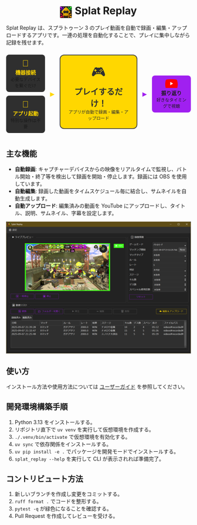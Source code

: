 <div align="center">
  <h1 style="display: flex; align-items: center; justify-content: center;">
    <img src="assets/icon.png" alt="アプリアイコン" width="32" height="32" style="margin-right: 8px; position: relative; top: 4px;" />
    Splat Replay
  </h1>
</div>

Splat Replay は、スプラトゥーン 3 のプレイ動画を自動で録画・編集・アップロードするアプリです。一連の処理を自動化することで、プレイに集中しながら記録を残せます。

<div style="display: grid; grid-template-areas:
  'setup arrow1 play arrow2 result';
  grid-template-columns: 1fr 40px 2fr 40px 1fr;
  align-items: start;
  text-align: center;
  font-family: sans-serif;
  padding-top: 10px;
  padding-bottom: 10px;
">

  <!-- 左：準備 -->
  <div style="grid-area: setup;">
    <div style="margin-bottom: 10px; background-color: #2f2f2f; padding: 10px; border-radius: 8px;">
      <span style="font-size: 24px; color: #FFD700;">🔌</span><br>
  <strong style="color: #FFD700;">機器接続</strong><br>
  <small>必要なデバイスを繋ぐだけ</small>
    </div>
    <div style="background-color: #2f2f2f; padding: 10px; border-radius: 8px;">
      <span style="font-size: 24px; color: #FFD700;">🚀</span><br>
      <strong style="color: #FFD700;">アプリ起動</strong><br>
      <small>特別な操作は不要</small>
    </div>
  </div>

  <!-- 矢印１ -->
  <div style="grid-area: arrow1; display:flex; align-items:center; align-self: center; justify-content:center; font-size:16px; color:#FFD700;">
    ▶
  </div>

  <!-- 中央：プレイ＋自動処理 -->
  <div style="grid-area: play; align-self: center;">
    <!-- プレイするだけ！ -->
    <div style="background-color: #FFD700; color: #303030; padding: 20px; border-radius: 12px; border: 2px solid #444444; margin-bottom: 12px;">
      <span style="font-size: 36px;">🎮</span><br>
      <strong style="font-size: 22px;">プレイするだけ！</strong><br>
      <small>アプリが自動で録画・編集・アップロード</small>
    </div>
  </div>

  <!-- 矢印２ -->
  <div style="grid-area: arrow2; display:flex; align-items:center;align-self: center; justify-content:center; font-size:16px; color:#A020F0;">
    ▶
  </div>

  <!-- 右：結果 -->
  <div style="grid-area: result; align-self: center;">
    <div style="background-color: #A020F0; padding: 10px; border-radius: 8px;">
      <span style="display:inline-block; width:36px; height:24px;" aria-label="YouTube">
        <svg width="36" height="24" viewBox="0 0 24 17" xmlns="http://www.w3.org/2000/svg">
          <path fill="#FF0000" d="M23.5 3.2s-.2-2.2-.9-3.1c-.8-1-1.7-1-2.1-1.1C16.9-1.5 12-1.5 12-1.5s-4.9 0-8.5.5c-.4.1-1.3.1-2.1 1.1-.7.9-.9 3.1-.9 3.1S0 5.7 0 8.1v.8c0 2.4.6 4.9.6 4.9s.2 2.2.9 3.1c.8 1 1.6 1 2.1 1.1 3.6.5 8.5.5 8.5.5s4.9 0 8.5-.5c.4-.1 1.3-.1 2.1-1.1.7-.9.9-3.1.9-3.1s.6-2.5.6-4.9v-.8c0-2.4-.6-4.9-.6-4.9Z" transform="translate(0 1.5)"/>
          <path fill="#FFFFFF" d="M9.75 5.25v6.5l5.5-3.25-5.5-3.25Z"/>
        </svg>
      </span><br>
      <strong>振り返り</strong><br>
      <small>好きなタイミングで視聴</small>
    </div>
  </div>

</div>

## 主な機能

- **自動録画**: キャプチャーデバイスからの映像をリアルタイムで監視し、バトル開始・終了等を検出して録画を開始・停止します。録画には OBS を使用しています。
- **自動編集**: 録画した動画をタイムスケジュール毎に結合し、サムネイルを自動生成します。
- **自動アップロード**: 編集済みの動画を YouTube にアップロードし、タイトル、説明、サムネイル、字幕を設定します。

![画面](./assets/gui.png)

## 使い方

インストール方法や使用方法については [ユーザーガイド](./docs/usage.md) を参照してください。

## 開発環境構築手順

1. Python 3.13 をインストールする。
2. リポジトリ直下で `uv venv` を実行して仮想環境を作成する。
3. `./.venv/bin/activate` で仮想環境を有効化する。
4. `uv sync` で依存関係をインストールする。
5. `uv pip install -e .` でパッケージを開発モードでインストールする。
6. `splat_replay --help` を実行して CLI が表示されれば準備完了。

## コントリビュート方法

1. 新しいブランチを作成し変更をコミットする。
2. `ruff format .` でコードを整形する。
3. `pytest -q` が緑色になることを確認する。
4. Pull Request を作成してレビューを受ける。
